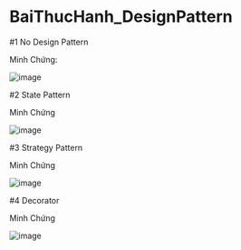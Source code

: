 # BaiThucHanh_DesignPattern

#1 No Design Pattern 

Minh Chứng:

![image](https://github.com/user-attachments/assets/ca4c4413-7b19-46d5-8338-7489558b695b)

#2 State Pattern

Minh Chứng

![image](https://github.com/user-attachments/assets/26326ca7-749e-4cd0-9b06-40d56bbc57e3)



#3 Strategy Pattern

Minh Chứng

![image](https://github.com/user-attachments/assets/e7d62891-7241-4953-b622-526e7712ee14)



#4 Decorator

Minh Chứng

![image](https://github.com/user-attachments/assets/ed622d54-ba2c-4452-bf82-8ad653b5f862)








